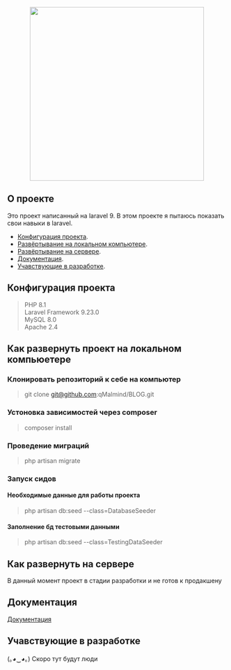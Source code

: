 <p align="center">
    <img src="https://raw.githubusercontent.com/laravel/art/master/logo-lockup/5%20SVG/2%20CMYK/1%20Full%20Color/laravel-logolockup-cmyk-red.svg" width="400">
</p>



## О проекте

Это проект написанный на laravel 9. В этом проекте я пытаюсь показать свои навыки в laravel.

- [Конфигурация проекта](#config-project).
- [Развёртывание на локальном компьютере](#deploy-local).
- [Развёртывание на сервере](#deploy-prod).
- [Документация](https://qmalmind.github.io/BLOG_docs/#/).
- [Учавствующие в разработке](#team).

## <a name='config-project'> Конфигурация проекта </a>
> PHP 8.1 <br>
> Laravel Framework 9.23.0 <br>
> MySQL 8.0 <br>
> Apache 2.4

## <a name='deploy-local'> Как развернуть проект на локальном компьюетере </a>
### Клонировать репозиторий к себе на компьютер
> git clone git@github.com:qMalmind/BLOG.git <br>

### Устоновка зависимостей через composer
> composer install <br>

### Проведение миграций 
> php artisan migrate <br>

### Запуск сидов
#### Необходимые данные для работы проекта
> php artisan db:seed --class=DatabaseSeeder <br>
#### Заполнение бд тестовыми данными
> php artisan db:seed --class=TestingDataSeeder <br>

## <a name='deploy-prod'> Как развернуть на сервере </a>
В данный момент проект в стадии разработки и не готов к продакшену

## <a name='docs'> Документация </a>
[Документация](https://qmalmind.github.io/BLOG_docs/#/)

## <a name='team'> Учавствующие в разработке </a>
(｡◕‿◕｡) Скоро тут будут люди

